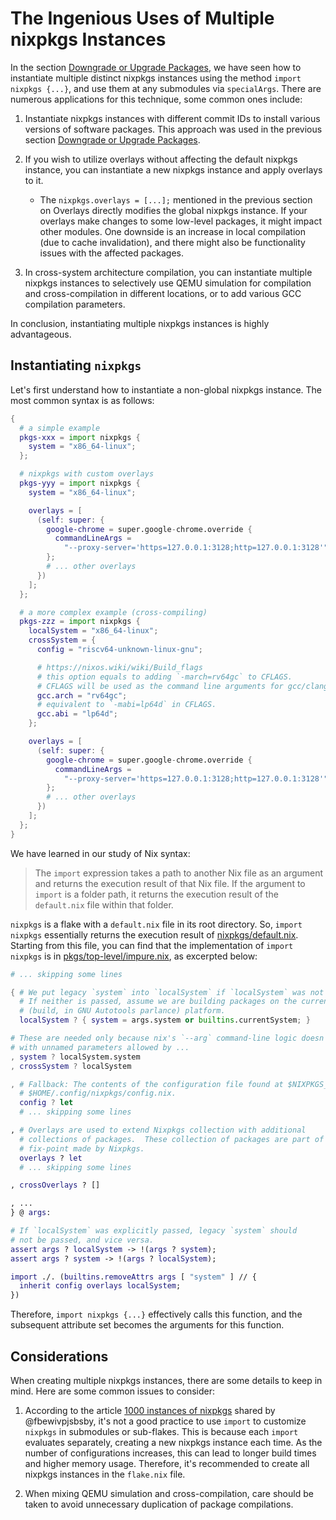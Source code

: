 # The Ingenious Uses of Multiple nixpkgs Instances

In the section [Downgrade or Upgrade Packages](../nixos-with-flakes/downgrade-or-upgrade-packages.md), we have seen how to instantiate multiple distinct nixpkgs instances using the method `import nixpkgs {...}`, and use them at any submodules via `specialArgs`.
There are numerous applications for this technique, some common ones include:

1. Instantiate nixpkgs instances with different commit IDs to install various versions of software packages. This approach was used in the previous section [Downgrade or Upgrade Packages](/nixos-with-flakes/downgrade-or-upgrade-packages.md).

2. If you wish to utilize overlays without affecting the default nixpkgs instance, you can instantiate a new nixpkgs instance and apply overlays to it.

   - The `nixpkgs.overlays = [...];` mentioned in the previous section on Overlays directly modifies the global nixpkgs instance. If your overlays make changes to some low-level packages, it might impact other modules. One downside is an increase in local compilation (due to cache invalidation), and there might also be functionality issues with the affected packages.

3. In cross-system architecture compilation, you can instantiate multiple nixpkgs instances to selectively use QEMU simulation for compilation and cross-compilation in different locations, or to add various GCC compilation parameters.

In conclusion, instantiating multiple nixpkgs instances is highly advantageous.

## Instantiating `nixpkgs`

Let's first understand how to instantiate a non-global nixpkgs instance. The most common syntax is as follows:

```nix
{
  # a simple example
  pkgs-xxx = import nixpkgs {
    system = "x86_64-linux";
  };

  # nixpkgs with custom overlays
  pkgs-yyy = import nixpkgs {
    system = "x86_64-linux";

    overlays = [
      (self: super: {
        google-chrome = super.google-chrome.override {
          commandLineArgs =
            "--proxy-server='https=127.0.0.1:3128;http=127.0.0.1:3128'";
        };
        # ... other overlays
      })
    ];
  };

  # a more complex example (cross-compiling)
  pkgs-zzz = import nixpkgs {
    localSystem = "x86_64-linux";
    crossSystem = {
      config = "riscv64-unknown-linux-gnu";

      # https://nixos.wiki/wiki/Build_flags
      # this option equals to adding `-march=rv64gc` to CFLAGS.
      # CFLAGS will be used as the command line arguments for gcc/clang.
      gcc.arch = "rv64gc";
      # equivalent to `-mabi=lp64d` in CFLAGS.
      gcc.abi = "lp64d";
    };

    overlays = [
      (self: super: {
        google-chrome = super.google-chrome.override {
          commandLineArgs =
            "--proxy-server='https=127.0.0.1:3128;http=127.0.0.1:3128'";
        };
        # ... other overlays
      })
    ];
  };
}
```

We have learned in our study of Nix syntax:

> The `import` expression takes a path to another Nix file as an argument and returns the execution result of that Nix file.
> If the argument to `import` is a folder path, it returns the execution result of the `default.nix` file within that folder.

`nixpkgs` is a flake with a `default.nix` file in its root directory. So, `import nixpkgs` essentially returns the execution result of [nixpkgs/default.nix](https://github.com/NixOS/nixpkgs/blob/nixos-23.05/default.nix).
Starting from this file, you can find that the implementation of `import nixpkgs` is in [pkgs/top-level/impure.nix](https://github.com/NixOS/nixpkgs/blob/nixos-23.05/pkgs/top-level/impure.nix), as excerpted below:

```nix
# ... skipping some lines

{ # We put legacy `system` into `localSystem` if `localSystem` was not passed.
  # If neither is passed, assume we are building packages on the current
  # (build, in GNU Autotools parlance) platform.
  localSystem ? { system = args.system or builtins.currentSystem; }

# These are needed only because nix's `--arg` command-line logic doesn't work
# with unnamed parameters allowed by ...
, system ? localSystem.system
, crossSystem ? localSystem

, # Fallback: The contents of the configuration file found at $NIXPKGS_CONFIG or
  # $HOME/.config/nixpkgs/config.nix.
  config ? let
  # ... skipping some lines

, # Overlays are used to extend Nixpkgs collection with additional
  # collections of packages.  These collection of packages are part of the
  # fix-point made by Nixpkgs.
  overlays ? let
  # ... skipping some lines

, crossOverlays ? []

, ...
} @ args:

# If `localSystem` was explicitly passed, legacy `system` should
# not be passed, and vice versa.
assert args ? localSystem -> !(args ? system);
assert args ? system -> !(args ? localSystem);

import ./. (builtins.removeAttrs args [ "system" ] // {
  inherit config overlays localSystem;
})
```

Therefore, `import nixpkgs {...}` effectively calls this function, and the subsequent attribute set becomes the arguments for this function.

## Considerations

When creating multiple nixpkgs instances, there are some details to keep in mind. Here are some common issues to consider:

1. According to the article [1000 instances of nixpkgs](https://discourse.nixos.org/t/1000-instances-of-nixpkgs/17347) shared by @fbewivpjsbsby, it's not a good practice to use `import` to customize `nixpkgs` in submodules or sub-flakes. This is because each `import` evaluates separately, creating a new nixpkgs instance each time. As the number of configurations increases, this can lead to longer build times and higher memory usage. Therefore, it's recommended to create all nixpkgs instances in the `flake.nix` file.

2. When mixing QEMU simulation and cross-compilation, care should be taken to avoid unnecessary duplication of package compilations.
